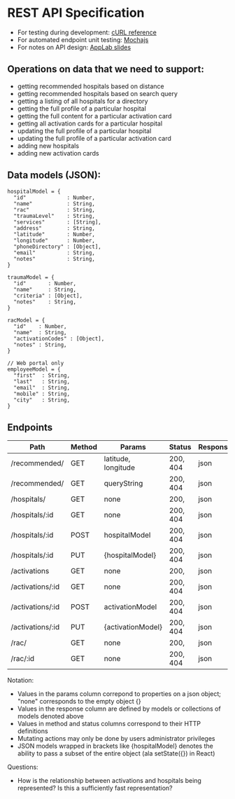 # REST API Specification

* For testing during development: [cURL reference](https://gist.github.com/subfuzion/08c5d85437d5d4f00e58)
* For automated endpoint unit testing: [Mochajs](https://mochajs.org)
* For notes on API design: [AppLab slides](https://gitlab.com/unc-app-lab/backend-tutorial/blob/master/talk-slides.pdf)

## Operations on data that we need to support: 

  * getting recommended hospitals based on distance
  * getting recommended hospitals based on search query
  * getting a listing of all hospitals for a directory
  * getting the full profile of a particular hospital 
  * getting the full content for a particular activation card
  * getting all activation cards for a particular hospital
  * updating the full profile of a particular hospital
  * updating the full profile of a particular activation card
  * adding new hospitals 
  * adding new activation cards 

## Data models (JSON):  

```
hospitalModel = {
  "id"             : Number,
  "name"           : String,
  "rac"            : String,
  "traumaLevel"    : String,
  "services"       : [String],
  "address"        : String,
  "latitude"       : Number,
  "longitude"      : Number,
  "phoneDirectory" : [Object],
  "email"          : String,
  "notes"          : String,
}
```

```
traumaModel = {
  "id"       : Number,
  "name"     : String,
  "criteria" : [Object],
  "notes"    : String, 
}
```

```
racModel = {
  "id"    : Number, 
  "name"  : String, 
  "activationCodes" : [Object],
  "notes" : String,
}
```

```
// Web portal only 
employeeModel = {
  "first"  : String,
  "last"   : String,
  "email"  : String, 
  "mobile" : String, 
  "city"   : String,
}
```

## Endpoints

| ﻿Path             | Method | Params              | Status   | ResponseType | Response            | Mutating | Finished |
|------------------|--------|---------------------|----------|--------------|---------------------|----------|----------|
| /recommended/    | GET    | latitude, longitude | 200, 404 | json         | [hospitalPreview]   | no       | no       |
| /recommended/    | GET    | queryString         | 200, 404 | json         | [hospitalPreview]   | no       | no       |
| /hospitals/      | GET    | none                | 200,     | json         | [hospitalPreview]   | no       | no       |
| /hospitals/:id   | GET    | none                | 200, 404 | json         | hospitalModel       | no       | no       |
| /hospitals/:id   | POST   | hospitalModel       | 200, 404 | json         | success/failure     | yes      | no       |
| /hospitals/:id   | PUT    | {hospitalModel}     | 200, 404 | json         | hospitalModel       | yes      | no       |
| /activations     | GET    | none                | 200,     | json         | [activationPreview] | no       | no       |
| /activations/:id | GET    | none                | 200, 404 | json         | activationModel     | no       | no       |
| /activations/:id | POST   | activationModel     | 200, 404 | json         | success/failure     | yes      | no       |
| /activations/:id | PUT    | {activationModel}   | 200, 404 | json         | activationModel     | yes      | no       |
| /rac/            | GET    | none                | 200,     | json         | [racModel]          | no       | no       |
| /rac/:id         | GET    | none                | 200, 404 | json         | racModel            | no       | no       |

Notation:            
  * Values in the params column correpond to properties on a json object; "none" corresponds to the empty object {}           
  * Values  in the response column are defined by models or collections of models denoted above           
  * Values in method and status columns correspond to their HTTP definitions            
  * Mutating actions may only be done by users administrator privileges           
  * JSON models wrapped in brackets like {hospitalModel} denotes the ability to pass a subset of the entire object (ala setState({}) in React)

Questions:
  * How is the relationship between activations and hospitals being represented? Is this a sufficiently fast representation? 